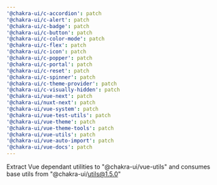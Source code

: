 ```yaml
---
'@chakra-ui/c-accordion': patch
'@chakra-ui/c-alert': patch
'@chakra-ui/c-badge': patch
'@chakra-ui/c-button': patch
'@chakra-ui/c-color-mode': patch
'@chakra-ui/c-flex': patch
'@chakra-ui/c-icon': patch
'@chakra-ui/c-popper': patch
'@chakra-ui/c-portal': patch
'@chakra-ui/c-reset': patch
'@chakra-ui/c-spinner': patch
'@chakra-ui/c-theme-provider': patch
'@chakra-ui/c-visually-hidden': patch
'@chakra-ui/vue-next': patch
'@chakra-ui/nuxt-next': patch
'@chakra-ui/vue-system': patch
'@chakra-ui/vue-test-utils': patch
'@chakra-ui/vue-theme': patch
'@chakra-ui/vue-theme-tools': patch
'@chakra-ui/vue-utils': patch
'@chakra-ui/vue-auto-import': patch
'@chakra-ui/vue-docs': patch
---
```


Extract Vue dependant utilities to "@chakra-ui/vue-utils" and consumes base utils from "@chakra-ui/utils@1.5.0"
